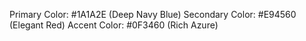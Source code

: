 Primary Color: #1A1A2E (Deep Navy Blue)
Secondary Color: #E94560 (Elegant Red)
Accent Color: #0F3460 (Rich Azure)
